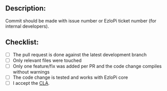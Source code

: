 ## Description:

Commit should be made with issue number or EzloPi ticket number (for internal developers).

## Checklist:
  - [ ] The pull request is done against the latest development branch
  - [ ] Only relevant files were touched
  - [ ] Only one feature/fix was added per PR and the code change compiles without warnings
  - [ ] The code change is tested and works with EzloPi core
  - [ ] I accept the [CLA](LICENCE.txt).